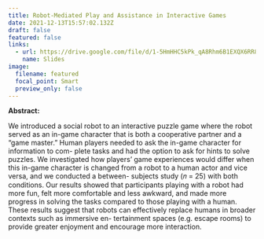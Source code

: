 ```yaml
---
title: Robot-Mediated Play and Assistance in Interactive Games
date: 2021-12-13T15:57:02.132Z
draft: false
featured: false
links:
  - url: https://drive.google.com/file/d/1-5HmHHC5kPk_qA8Rhm6B1EXQX6RR8puI/view?usp=sharing
    name: Slides
image:
  filename: featured
  focal_point: Smart
  preview_only: false
---
```

**Abstract:**

We introduced a social robot to an interactive puzzle game where the robot served as an in-game character that is both a cooperative partner and a “game master.” Human players needed to ask the in-game character for information to com- plete tasks and had the option to ask for hints to solve puzzles. We investigated how players’ game experiences would differ when this in-game character is changed from a robot to a human actor and vice versa, and we conducted a between- subjects study (𝑛 = 25) with both conditions. Our results showed that participants playing with a robot had more fun, felt more comfortable and less awkward, and made more progress in solving the tasks compared to those playing with a human. These results suggest that robots can effectively replace humans in broader contexts such as immersive en- tertainment spaces (e.g. escape rooms) to provide greater enjoyment and encourage more interaction.